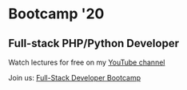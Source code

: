 # Bootcamp '20
## Full-stack PHP/Python Developer

Watch lectures for free on my [YouTube channel](https://studio.youtube.com/channel/UCyfSSH7PXpYV7nrO9A9-UMQ)

Join us: [Full-Stack Developer Bootcamp](https://bootcamp.perprogramera.com/)
